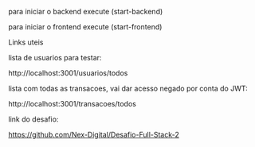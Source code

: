 para iniciar o backend execute (start-backend)

para iniciar o frontend execute (start-frontend)

Links uteis

lista de usuarios para testar: 

http://localhost:3001/usuarios/todos

lista com todas as transacoes, vai dar acesso negado por conta do JWT:

http://localhost:3001/transacoes/todos

link do desafio:

https://github.com/Nex-Digital/Desafio-Full-Stack-2


